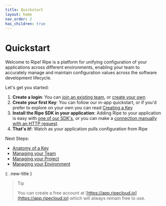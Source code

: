 ```yaml
---
title: Quickstart
layout: home
nav_order: 2
has_children: true
---
```

# Quickstart

Welcome to Ripe! Ripe is a platform for unifying configuration of your applications across different environments, enabling your team to accurately manage and maintain 
configuration values across the software development lifecycle.

Let's get you started:

1) **Create a login**: You can [join an existing team](./Joining%20an%20existing%20team), or [create your own](https://app.ripecloud.io)
2) **Create your first Key**: You can follow our in-app quickstart, or if you'd prefer to explore on your own you can read [Creating a Key](./Creating%20a%20key)
3) **Install the Ripe SDK in your application**: Adding Ripe to your application is easy with [one of our SDK's](https://github.com/Ripe-Inc/ripe-sdks), or you can make a [connection manually with an HTTP request](./Connecting%20to%20the%20service).
4) **That's it!**: Watch as your application pulls configuration from Ripe

Next Steps:

* [Anatomy of a Key](Anatomy%20of%20a%20key)
* [Managing your Team](Managing%20your%20team)
* [Managing your Project](Managing%20your%20project)
* [Managing your Environment](Managing%20your%20environment)

{: .new-title }
> Tip
>
> You can create a free account at [https://app.ripecloud.io](https://app.ripecloud.io) which will always remain free to use. 